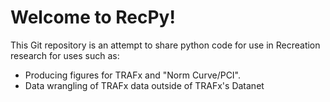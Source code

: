 # Welcome to RecPy!
This Git repository is an attempt to share python code for use in Recreation research for uses such as:

*   Producing figures for TRAFx and "Norm Curve/PCI".
*   Data wrangling of TRAFx data outside of TRAFx's Datanet

